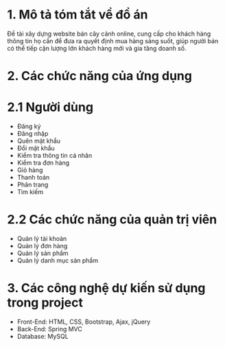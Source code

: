 # 1. Mô tả tóm tắt về đồ án

Đề tài xây dựng website bán cây cảnh online, cung cấp cho khách hàng thông tin họ cần để đưa ra quyết định mua hàng sáng suốt, giúp người bán có thể tiếp cận lượng lớn khách hàng mới và gia tăng doanh số.
# 2. Các chức năng của ứng dụng
# 2.1 Người dùng
- Đăng ký
- Đăng nhập
- Quên mật khẩu
- Đổi mật khẩu
- Kiểm tra thông tin cá nhân
- Kiểm tra đơn hàng
- Giỏ hàng
- Thanh toán
- Phân trang
- Tìm kiếm
# 2.2 Các chức năng của quản trị viên
- Quản lý tài khoản
- Quản lý đơn hàng
- Quản lý sản phẩm
- Quản lý danh mục sản phẩm
# 3. Các công nghệ dự kiến sử dụng trong project
- Front-End: HTML, CSS, Bootstrap, Ajax, jQuery
- Back-End: Spring MVC
- Database: MySQL
